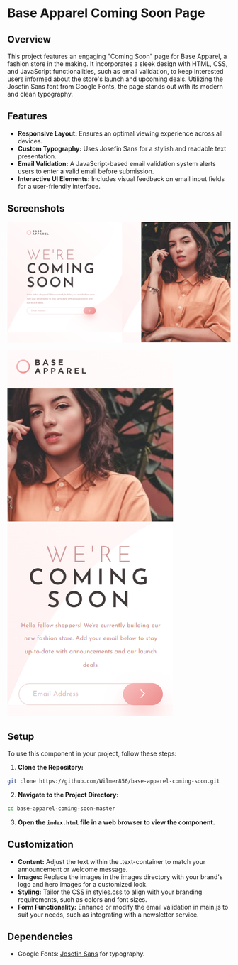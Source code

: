 # Base Apparel Coming Soon Page

## Overview

This project features an engaging "Coming Soon" page for Base Apparel, a fashion store in the making. It incorporates a sleek design with HTML, CSS, and JavaScript functionalities, such as email validation, to keep interested users informed about the store's launch and upcoming deals. Utilizing the Josefin Sans font from Google Fonts, the page stands out with its modern and clean typography.

## Features

- **Responsive Layout:** Ensures an optimal viewing experience across all devices.
- **Custom Typography:** Uses Josefin Sans for a stylish and readable text presentation.
- **Email Validation:** A JavaScript-based email validation system alerts users to enter a valid email before submission.
- **Interactive UI Elements:** Includes visual feedback on email input fields for a user-friendly interface.

## Screenshots

![Desktop/Laptop Screens](./screenshots/screenshot-1.png)

![Mobile Screens](./screenshots/screenshot-2.png)

## Setup

To use this component in your project, follow these steps:

1. **Clone the Repository:**

```bash
git clone https://github.com/Wilmer856/base-apparel-coming-soon.git
```

2. **Navigate to the Project Directory:**

```bash
cd base-apparel-coming-soon-master
```

3. **Open the `index.html` file in a web browser to view the component.**

## Customization

- **Content:** Adjust the text within the .text-container to match your announcement or welcome message.
- **Images:** Replace the images in the images directory with your brand's logo and hero images for a customized look.
- **Styling:** Tailor the CSS in styles.css to align with your branding requirements, such as colors and font sizes.
- **Form Functionality:** Enhance or modify the email validation in main.js to suit your needs, such as integrating with a newsletter service.

## Dependencies

- Google Fonts: [Josefin Sans](https://fonts.google.com/specimen/Josefin+Sans) for typography.
